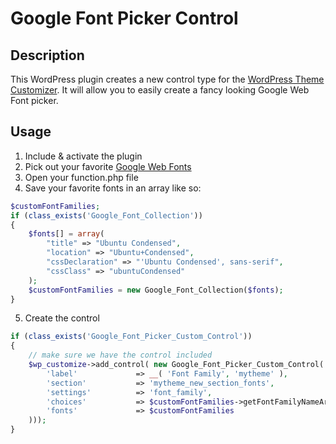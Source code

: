 # Google Font Picker Control

## Description

This WordPress plugin creates a new control type for the [WordPress Theme Customizer](http://codex.wordpress.org/Theme_Customization_API). It will allow you to easily create a fancy looking Google Web Font picker.

## Usage

1. Include & activate the plugin
2. Pick out your favorite [Google Web Fonts](http://www.google.com/webfonts)
3. Open your function.php file
4. Save your favorite fonts in an array like so: 
```php
$customFontFamilies;
if (class_exists('Google_Font_Collection'))
{
	$fonts[] = array(
		"title" => "Ubuntu Condensed", 
		"location" => "Ubuntu+Condensed", 
		"cssDeclaration" => "'Ubuntu Condensed', sans-serif", 
		"cssClass" => "ubuntuCondensed"
	);
	$customFontFamilies = new Google_Font_Collection($fonts);
}
```
5. Create the control
```php
if (class_exists('Google_Font_Picker_Custom_Control'))
{ 
	// make sure we have the control included
	$wp_customize->add_control( new Google_Font_Picker_Custom_Control( $wp_customize, 'font_family_control', array(
		'label'				=> __( 'Font Family', 'mytheme' ),
		'section'			=> 'mytheme_new_section_fonts',
		'settings'			=> 'font_family',
		'choices' 			=> $customFontFamilies->getFontFamilyNameArray(),
		'fonts'				=> $customFontFamilies
	)));
}
``` 